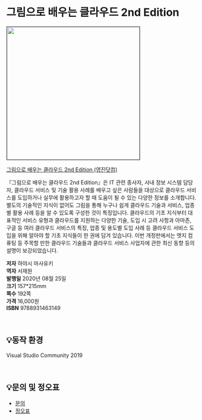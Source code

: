 # 그림으로 배우는 클라우드 2nd Edition

<img src="https://www.youngjin.com/images/book_cover/9788931463149.jpg" height="350px" style="border: 2px solid grey;">

[그림으로 배우는 클라우드 2nd Edition
 (영진닷컴)](https://blog.naver.com/ydot/222035891107)

『그림으로 배우는 클라우드 2nd Edition』은 IT 관련 종사자, 사내 정보 시스템 담당자, 클라우드 서비스 및 기술 활용 사례를 배우고 싶은 사람들을 대상으로 클라우드 서비스를 도입하거나 실무에 활용하고자 할 때 도움이 될 수 있는 다양한 정보를 소개합니다. 별도의 기술적인 지식이 없어도 그림을 통해 누구나 쉽게 클라우드 기술과 서비스, 업종별 활용 사례 등을 알 수 있도록 구성한 것이 특징입니다. 클라우드의 기초 지식부터 대표적인 서비스 유형과 클라우드를 지원하는 다양한 기술, 도입 시 고려 사항과 아마존, 구글 등 여러 클라우드 서비스의 특징, 업종 및 용도별 도입 사례 등 클라우드 서비스 도입을 위해 알아야 할 기초 지식들이 한 권에 담겨 있습니다. 이번 개정판에서는 엣지 컴퓨팅 등 주목할 만한 클라우드 기술들과 클라우드 서비스 사업자에 관한 최신 동향 등의 설명이 보강되었습니다.



**저자** 하야시 마사유키  
**역자** 서재원  
**발행일** 2020년 08월 25일  
**크기** 157*215mm    
**쪽수** 192쪽   
**가격** 16,000원   
**ISBN** 9788931463149  

<br>

## 💡동작 환경
Visual Studio Community 2019  
 
<br>

## 💡문의 및 정오표
- [문의](mailto:Support@youngjin.com)
- [정오표](https://www.youngjin.com/Artyboard/mboard.asp?strBoardID=errata)

